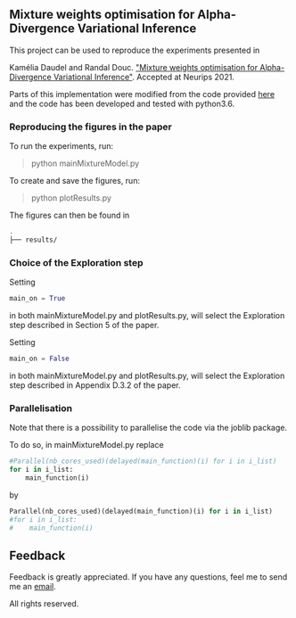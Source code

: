 

## Mixture weights optimisation for Alpha-Divergence Variational Inference

This project can be used to reproduce the experiments presented in

Kamélia Daudel and Randal Douc. ["Mixture weights optimisation for Alpha-Divergence Variational Inference"](https://arxiv.org/abs/2106.05114). Accepted at Neurips 2021.

Parts of this implementation were modified from the code provided [here](
https://github.com/kdaudel/AlphaGammaDescent) and the code has been developed and tested with python3.6. 

### Reproducing the figures in the paper

To run the experiments, run:

> python mainMixtureModel.py

To create and save the figures, run:

> python plotResults.py

The figures can then be found in
```bash
.
├── results/
```

### Choice of the Exploration step

Setting
```python
main_on = True
```
in both mainMixtureModel.py and plotResults.py, will select the Exploration step described in Section 5 of the paper.

Setting 
```python
main_on = False
```
in both mainMixtureModel.py and plotResults.py, will select the Exploration step described in Appendix D.3.2 of the paper.

### Parallelisation

Note that there is a possibility to parallelise the code via the joblib package. 

To do so, in mainMixtureModel.py replace

```python
#Parallel(nb_cores_used)(delayed(main_function)(i) for i in i_list) 
for i in i_list:
    main_function(i) 
```

by

```python
Parallel(nb_cores_used)(delayed(main_function)(i) for i in i_list) 
#for i in i_list:
#    main_function(i) 
```

## Feedback
Feedback is greatly appreciated. If you have any questions, feel me to send me an [email](mailto:kamelia.daudel@gmail.com).

All rights reserved.
